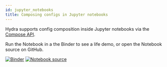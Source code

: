 ```yaml
---
id: jupyter_notebooks
title: Composing configs in Jupyter notebooks
---
```


Hydra supports config composition inside Jupyter notebooks via the [Compose API](../experimental/hydra_compose.md).  

Run the Notebook in a the Binder to see a life demo, or open the Notebook source on GitHub.

[![Binder](https://mybinder.org/badge_logo.svg)](https://mybinder.org/v2/gh/facebookresearch/hydra/master?filepath=examples%2jupyter_notebooks)
[![Notebook source](https://img.shields.io/badge/-Notebooks%20source-informational)](https://github.com/facebookresearch/hydra//tree/master/examples/jupyter_notebooks/)
